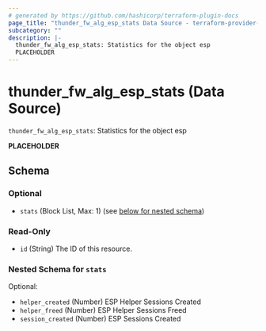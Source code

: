 ```yaml
---
# generated by https://github.com/hashicorp/terraform-plugin-docs
page_title: "thunder_fw_alg_esp_stats Data Source - terraform-provider-thunder"
subcategory: ""
description: |-
  thunder_fw_alg_esp_stats: Statistics for the object esp
  PLACEHOLDER
---
```


# thunder_fw_alg_esp_stats (Data Source)

`thunder_fw_alg_esp_stats`: Statistics for the object esp

__PLACEHOLDER__



<!-- schema generated by tfplugindocs -->
## Schema

### Optional

- `stats` (Block List, Max: 1) (see [below for nested schema](#nestedblock--stats))

### Read-Only

- `id` (String) The ID of this resource.

<a id="nestedblock--stats"></a>
### Nested Schema for `stats`

Optional:

- `helper_created` (Number) ESP Helper Sessions Created
- `helper_freed` (Number) ESP Helper Sessions Freed
- `session_created` (Number) ESP Sessions Created


